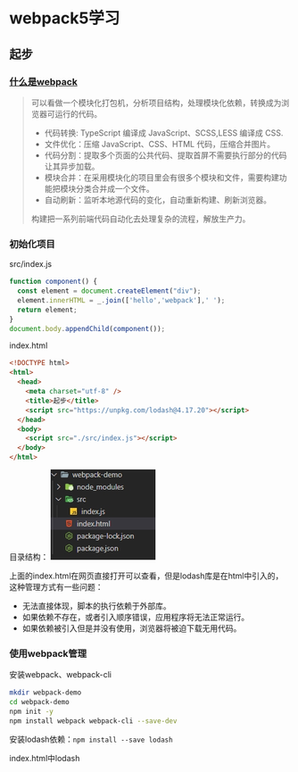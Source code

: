 # webpack5学习

## 起步

###  [什么是webpack](https://juejin.cn/post/6844903588607557639)

> 可以看做一个模块化打包机，分析项目结构，处理模块化依赖，转换成为浏览器可运行的代码。
>
> - 代码转换: TypeScript 编译成 JavaScript、SCSS,LESS 编译成 CSS.
> - 文件优化：压缩 JavaScript、CSS、HTML 代码，压缩合并图片。
> - 代码分割：提取多个页面的公共代码、提取首屏不需要执行部分的代码让其异步加载。
> - 模块合并：在采用模块化的项目里会有很多个模块和文件，需要构建功能把模块分类合并成一个文件。
> - 自动刷新：监听本地源代码的变化，自动重新构建、刷新浏览器。
>
> 构建把一系列前端代码自动化去处理复杂的流程，解放生产力。

### 初始化项目

src/index.js

```javascript
function component() {
  const element = document.createElement("div");
  element.innerHTML = _.join(['hello','webpack'],' ');
  return element;
}
document.body.appendChild(component());
```

index.html

```html
<!DOCTYPE html>
<html>
  <head>
    <meta charset="utf-8" />
    <title>起步</title>
    <script src="https://unpkg.com/lodash@4.17.20"></script>
  </head>
  <body>
    <script src="./src/index.js"></script>
  </body>
</html>
```

目录结构：
![在这里插入图片描述](/assets/image/project-dir1.jpeg)

上面的index.html在网页直接打开可以查看，但是lodash库是在html中引入的，这种管理方式有一些问题：

- 无法直接体现，脚本的执行依赖于外部库。
- 如果依赖不存在，或者引入顺序错误，应用程序将无法正常运行。
- 如果依赖被引入但是并没有使用，浏览器将被迫下载无用代码。

### 使用webpack管理

安装webpack、webpack-cli

```bash
mkdir webpack-demo
cd webpack-demo
npm init -y
npm install webpack webpack-cli --save-dev
```

安装lodash依赖：`npm install --save lodash`

index.html中lodash<script>删除

```html
<!DOCTYPE html>
<html>
  <head>
    <meta charset="utf-8" />
    <title>起步</title>
  </head>
  <body>
    <script src="./src/index.js"></script>
  </body>
</html>
```

src/index.js中引入lodash

```javascript
import _ from "lodash";
function component() {
  const element = document.createElement("div");
  element.innerHTML = _.join(['hello','webpack'],' ');
  return element;
}
document.body.appendChild(component());
```

此时在浏览器中打开index.html会报错，因为无法执行引入的lodash库，因此需要使用webpack“转译”代码，以便能在浏览器中执行。

package.json添加scripts：`"build": "webpack"`

```json
{
  "name": "webpack-demo",
  "version": "1.0.0",
  "description": "",
  "scripts": {
    "build": "webpack",
  },
  "keywords": [],
  "author": "",
  "license": "ISC",
  "devDependencies": {
    "webpack": "^5.75.0",
    "webpack-cli": "^5.0.0",
  }
}

```

创建dist目录，将index.html放入，修改引入<script>的`./src/index.js`为`main.js`

终端运行`npm run build`打包，在dist中会生成main.js

![](/assets/image/project-dir2.jpeg)

index.html打开可显示正常

### 使用配置文件

根目录下新建build/webpack.config.js

```javascript
const path = require('path');
module.exports = {
  entry: './src/index.js',
  output: {
    filename: 'main.js',
    path: path.resolve(__dirname, '../dist'),
  },
};
```

更改package.json的scripts，使用此配置文件：

```json
{
  "name": "webpack-demo",
  "version": "1.0.0",
  "description": "",
  "scripts": {
    "build": "webpack --config ./build/webpack.config.js"
  },
  "keywords": [],
  "author": "",
  "license": "ISC",
  "devDependencies": {
    "webpack": "^5.75.0",
    "webpack-cli": "^5.0.0"
  },
  "dependencies": {
    "lodash": "^4.17.21"
  }
}
```

项目目录：

![](assets/image/project-dir3.jpeg)

打包命令：`npm run build`

注意：package.json中如果有`type:module|commonjs`会报错，删除即可，因为在 package.json 中设置 `"type": "module"` 会强制 package.json 下的所有文件使用 ECMAScript 模块。 设置 `"type": "commonjs"` 将会强制使用 CommonJS 模块。



## 管理资源

### 加载CSS

为了让JavaScript模块中能引入css文件，需要安装css-loader和style-loader并配置webpack

```bash
npm install --save-dev style-loader css-loader
```

build/webpack.config.js

```javascript
module.exports = {
  entry: './src/index.js',
  output: {
    filename: 'main.js',
    path: path.resolve(__dirname, '../dist'),
  },
  module: {
    rules: [
      {
        test: /\.css$/i,
        use: ['style-loader','css-loader']
      }
    ]
  }
}
```

loader执行顺序从下至上，从右至左。即先执行css-loader，再执行style-loader，[loader概念](https://webpack.docschina.org/concepts/loaders/)

添加文件src/style.css

```css
body {
  color:red;
}
```

src/index.js中引入

```JavaScript
import _ from "lodash";
import "./style.css";
function component() {
  // ...省略
}
document.body.appendChild(component());
```

运行build命令：`npm run build`，在浏览器中打开dist/index.html，可以看到style.css的内容以<style>标签添加至html的<head>中。

![](/assets/image/browser1.jpeg)

### 加载图像

为了引入图像，以使用内置的 [Asset Modules](https://webpack.docschina.org/guides/asset-modules/)，webpack配置如下：

```JavaScript
module.exports = {
   //...省略
  module: {
    rules: [
      //...省略
      {
        test: /\.(png|jpg|jpeg|svg|gif)$/i,
        type: 'asset/resource',
        //生成的输出文件配置
        generator: {
          filename: 'static/[hash][ext][query]',
        },
      }
    ]
  }
};
```

src/index.js引入图片

```javascript
import _ from "lodash";
import "./style.css";
import MyImage from "./background.jpg";
function component() {
  const element = document.createElement("div");
  element.innerHTML = _.join(['hello','webpack'],' ');
  const image = new Image();
  image.src = MyImage;
  element.appendChild(image);
  return element;
}

document.body.appendChild(component());
```

再次打包编译`npm run build`即可看到图片被插入到页面中

### 加载字体

build/webpack.config.js

```JavaScript
module.exports = {
   //...省略
  module: {
    rules: [
      //...省略
      {
        test: /\.(woff|woff2|eot|ttf|otf)$/i,
        type: 'asset/resource',
      }
    ]
  }
};
```

src/style.css

```css
@font-face {
  font-family: 'MyFont';
  src: url('./IndieFlower.ttf') format('ttf');
  font-weight: 600;
  font-style: normal;
}
body {
  color: red;
  font-family: MyFont;
}
img {
  width: 100px;
}
```

再次打包编译`npm run build`即可看到页面字体发生变化

其他资源模块加载参考[资源模块](https://webpack.docschina.org/guides/asset-modules/)、[加载数据](https://webpack.docschina.org/guides/asset-management/#loading-data)

### 加载JS

使用babel-loader，转移JavaScript文件，安装：`npm install --save-dev babel-loader @babel/core @babel/preset-env`

配置build/webpack.config.js：

```javascript
module.exports ={
    module: {
      rules: [
        {
          test: /\.m?js$/,
          exclude: /node_modules/,
          use: {
            loader: 'babel-loader',
            options: {
              presets: ['@babel/preset-env']
            }
          }
        }
      ]
}
}
```

### 加载Vue

1. **Vue2**

   安装vue2、vue-loader、vue-template-compiler：

   ```bash
   npm install --save-dev vue-loader@15 vue-template-compiler
   npm install --save vue@2
   ```

   下载的版本：vue^2.7.14， vue-loader^15.10.1， vue-template-compiler^2.7.14，

   修改build/webpack.config.js配置

   ```javascript
   const HtmlWebpackPlugin = require('html-webpack-plugin');
   const { VueLoaderPlugin } = require('vue-loader');
   module.exports={
     entry: {
       // index: './src/index.js',
       // Vue 入口
       main: './src/main.js',
     },
     //...
     modules: {
       rules: [
         //...
         {
           test: /\.vue$/,
           loader: 'vue-loader',
         },
       ]
     },
     plugins: [
       new HtmlWebpackPlugin({
         title: 'webpack demo',
         filename: 'index.html',
         template: './index.html', //默认根目录是项目根目录，而不是当前文件的目录
       }),
       new VueLoaderPlugin(),
     ],
   }
   ```

   src/main.js

   ```javascript
   import Vue from 'vue';
   import App from './App.vue';
   new Vue({ render: (h) => h(App) }).$mount('#app');
   ```

   App.vue

   ```vue
   <template>
     <div id="app">
       <div class="title">{{msg}}</div>
     </div>
   </template>
   
   <script>
   export default {
     name: 'app',
     data() {
       return {
         msg: 'Hello world',
       };
     },
   }
   </script>
   
   <style>
   #app {
     text-align: center;
     color: #2c3e50;
     margin-top: 60px;
   }
   .title {
     color: red;
   }
   </style>
   ```

   报错解决：

   1. Module build failed (from ./node_modules/vue-loader/dist/index.js): TypeError: Cannot read properties of undefined (reading 'styles')

      vue-loader版本和vue2.7不兼容，需要下载vue-loader@15

   2. TypeError: VueLoaderPlugin is not a constructor

      webpack配置引入VueLoaderPlugin改为：

      ```JavaScript
      const { VueLoaderPlugin } = require('vue-loader');
      ```

      旧的版本是：

      ```JavaScript
      const VueLoaderPlugin = require('vue-loader/lib/plugin')
      ```

   3. 使用mini-css-extract-plugin报错：

      ```bash
      ERROR in ./src/App.vue?vue&type=style&index=0&id=0153ebf0&prod&lang=css& 
      (...) 1:0
      Module parse failed: Unexpected token (1:0)
      File was processed with these loaders:
       * ./node_modules/sass-loader/dist/cjs.js
       * ./node_modules/vue-loader/lib/index.js
      You may need an additional loader to handle the result of these loaders. 
      > #app{text-align:center;color:#2c3e50;margin-top:60px}.title{color:red}
      ```

      css-loader4.x以上默认esModule为true，因此修改此配置为false即可：build/webpack.config.js

      ```javascript
      module.exports={
        module: {
            //...
            rules: [
              {
                test: /\.css$/i,
                use: [
                  { loader: 'style-loader', options: { esModule: false } },
                  { loader: 'css-loader', options: { esModule: false } },
                ],
              },
              //...
            ]
        }
      }
      ```

   4. 修改版本：

      ```json
      "css-loader": "^5.0.1",
      "style-loader": "^2.0.0",
      "mini-css-extract-plugin": "^1.3.3",
      ```

   4. vue文件中定义的样式未生效

2. **Vue3**

### 加载TypeScript

`npm install --save-dev typescript ts-loader`

修改目录结构，添加src/index.ts和tsconfog.json：

![](/assets/image/project-dir5.jpeg)

src/index.ts

```javascript
import * as _ from 'lodash';
function component() {
  const element = document.createElement('div');
  element.innerHTML = _.join(['hello', 'webpack'], ' ');
  return element;
}
document.body.appendChild(component());
```

注：如果该文件报错*...“lodash.js” is not a module ts(2306)*，安装@types/lodash即可。`npm install --save-dev @types/lodash`

tsconfig.json

```json
{
  "compilerOptions": {
    "outDir": "./dist/",
    "noImplicitAny": true,
    "module": "es6",
    "target": "es5",
    "jsx": "react",
    "allowJs": true,
    "moduleResolution": "node"
  }
}
```

查看 [TypeScript 官方文档](https://www.typescriptlang.org/docs/handbook/tsconfig-json.html) 了解更多关于 `tsconfig.json` 的配置选项。

想要了解 webpack 配置的更多信息，请查看 [配置](https://webpack.docschina.org/concepts/configuration/) 概念。

build/webpack.config.js配置

```javascript
const path = require('path');

module.exports = {
  entry: '../src/index.ts',
  module: {
    rules: [
      {
        test: /\.tsx?$/,
        use: 'ts-loader',
        exclude: /node_modules/,
      },
    ],
  },
  resolve: {
    //指定extension之后可以不用在require或是import的时候加文件扩展名,会依次尝试添加扩展名进行匹配
    extensions: ['.tsx', '.ts', '.js'],
  },
  output: {
    filename: 'main.js',
    path: path.resolve(__dirname, '../dist'),
  },
};
```

**loader**：如果已使用babel-loader，可以使用@babel/preset-typescript

**source maps**：配置tsconfig.json的属性compilerOptions.sourceMap:true

**Client types**：你可以在 TypeScript 代码中使用 webpack 特定的特性，比如 [`import.meta.webpack`](https://webpack.docschina.org/api/module-variables/#importmetawebpack)。并且 webpack 也会为它们提供类型支持，只需要添加一个 TypeScript [`reference`](https://www.typescriptlang.org/docs/handbook/triple-slash-directives.html#-reference-types-) 声明：

```ts
/// <reference types="webpack/module" />
console.log(import.meta.webpack); // 没有上面的声明的话，TypeScript 会抛出一个错误
```

**使用第三方库**：使用第三方库时需要安装此库的类型声明文件。如使用lodash库则需要安装@types/lodash

**导入其他资源**：想要在ts中使用其他非代码资源(如图片、字体等)，需要告诉typescript推断导入资源的类型。

如在src/index.ts中导入jpg图片，则需要在项目中创建一个声明文件如custom.d.ts，为.jpg设置声明：

```typescript
declare module '*.jpg' {
  const content: any;
  export default content;
}
```

## 管理输出

在src中添加print.js文件

```JavaScript
export default function printMe() {
  console.log("I get called from print.js");
}
```

src/index.js修改为：

```JavaScript
import _ from "lodash";
import "./style.css";
import MyImage from "./background.jpg";
import printMe from "./print.js";
function component() {
  const element = document.createElement("div");
  element.innerHTML = _.join(['hello','webpack'],' ');
  const image = new Image();
  image.src = MyImage;
  element.appendChild(image);
  const btn = document.createElement('button');
  btn.innerHTML = 'Click me and check the console!';
  btn.onclick = printMe;
  element.appendChild(btn);
  return element;
}

document.body.appendChild(component());
```

如果输出文件名频繁修改，或者entry中文件不止一个的情况，上面的管理方式每次打包完都需要更新dist/index.html，不利于管理。webpack提供插件支持使这个过程更易管控。

### HtmlWebpackPlugin

安装插件：`npm install --save-dev html-webpack-plugin`，修改build/webpack.config.js

```javascript
const path = require('path');
const HtmlWebpackPlugin = require("html-webpack-plugin");
module.exports = {
  entry: {
    index: './src/index.js',
    print: './src/print.js',
  },
  output: {
    filename: '[name].bundle.js',
    path: path.resolve(__dirname, '../dist'),
  },
  //...省略
  plugins: [new HtmlWebpackPlugin({ title: '管理输出' })],
};

```

`npm run build`构建后可以看到dist中由插件生成的index.html

```html
<!DOCTYPE html>
<html>
  <head>
    <meta charset="utf-8">
    <title>管理输出</title>
    <meta name="viewport" content="width=device-width, initial-scale=1">
    <script defer src="index.bundle.js"></script>
    <script defer src="print.bundle.js"></script>
  </head>
  <body>
  </body>
</html>
```

### 清理dist

在每次构建前清理dist文件夹，否则之前生成的文件都会在文件夹中，显得相当杂乱。修改webpack配置：

```javascript
//...省略
module.exports = {
  //...省略
  output: {
    filename: '[name].bundle.js',
    path: path.resolve(__dirname, '../dist'),
    clean: true
  },
  //...省略
};
```

`npm run build`构建后可以看到dist中之前遗留的文件都被清理掉了，只有这次构建的结果。

### publicPath

用于指定应用程序中所有资源的基础路径。发送到 `output.path` 目录的每个文件，都将从 `output.publicPath` 位置引用。

```JavaScript
//...省略
module.exports = {
  //...省略
  output: {
    filename: '[name].bundle.js',
    path: path.resolve(__dirname, '../dist'),
    clean: true,
    publicPath: '../dist',
  },
  //...省略
};
```

### bundle输出分析

- [webpack-chart](https://alexkuz.github.io/webpack-chart/): webpack stats 可交互饼图。

- [webpack-visualizer](https://chrisbateman.github.io/webpack-visualizer/): 可视化并分析你的 bundle，检查哪些模块占用空间，哪些可能是重复使用的。

- [webpack-bundle-analyzer](https://github.com/webpack-contrib/webpack-bundle-analyzer)：一个 plugin 和 CLI 工具，它将 bundle 内容展示为一个便捷的、交互式、可缩放的树状图形式。

  `npm install --save-dev webpack-bundle-analyzer`，配置webpack.config.js：

  ```javascript
  const WebpackBundleAnalyzer = require('webpack-bundle-analyzer').BundleAnalyzerPlugin;
  module.exports={
      //...
      plugins: [
        //...
        new WebpackBundleAnalyzer({
          analyzerPort: 9999  //bundle analyzer的端口，默认8888
        }),
      ],
  }
  ```

- [webpack bundle optimize helper](https://webpack.jakoblind.no/optimize)：这个工具会分析你的 bundle，并提供可操作的改进措施，以减少 bundle 的大小。

- [bundle-stats](https://github.com/bundle-stats/bundle-stats)：生成一个 bundle 报告（bundle 大小、资源、模块），并比较不同构建之间的结果。

### [manifest](https://webpack.docschina.org/concepts/manifest)

待学习。。。



## 代码分离

> 主要有 2 种方式：
>
> - [分离业务代码和第三方库](https://link.zhihu.com/?target=https%3A//webpack.js.org/guides/code-splitting/%23resource-splitting-for-caching-and-parallel-loads)（ vendor ）
> - [按需加载](https://link.zhihu.com/?target=https%3A//webpack.js.org/guides/code-splitting/%23resource-splitting-for-caching-and-parallel-loads)（利用 [import()](https://link.zhihu.com/?target=https%3A//github.com/tc39/proposal-dynamic-import) 语法动态导入）
>
> 之所以把业务代码和第三方库代码分离出来，是因为产品经理的需求是源源不断的，因此业务代码更新频率大，相反第三方库代码更新迭代相对较慢且可以锁版本，所以可以充分利用浏览器的缓存来加载这些第三方库。
>
> 而按需加载的适用场景，比如说「访问某个路由的时候再去加载对应的组件」，用户不一定会访问所有的路由，所以没必要把所有路由对应的组件都先在开始的加载完；更典型的例子是「某些用户他们的权限只能访问某些页面」，所以没必要把他们没权限访问的页面的代码也加载。
>
> 参考：[Webpack 大法之 Code Splitting](https://zhuanlan.zhihu.com/p/26710831)

将代码分离到不同的bundle中，然后可以按需加载或并行加载这些文件。

### 问题引入

添加src/another-module.js如下

```javascript
import _ from "lodash";
console.log(_.join(["another","module","loaded!"]," "));
```

build/webpack.config.js修改entry：

```JavaScript
module.exports = {
  entry: {
    index: './src/index.js',
    another: './src/another-bundle.js',
    print: './src/print.js',
  },
  output: {
    filename: '[name].bundle.js',
    path: path.resolve(__dirname, '../dist'),
    clean: true,
  },
  // ...省略
}
```

构建结果：

![](/assets/image/terminal1.jpeg)

bundle-analyzer分析结果：

![](/assets/image/bundle1.jpeg)

可以看到another-bundle.js和index.js都引入了lodash，按之前的配置构建后的两个bundle重复引入了lodash。

### 防止重复

1. **入口依赖**（不建议使用）

   配置dependOn选项，在多个chunk中共享模块：

   ```JavaScript
   module.exports = {
     mode: 'development',
     entry: {
       index: {
           import: './src/index.js',
           dependOn: 'shared',
       },
       another: {
           import: './src/another-bundle.js',
           depemdOn: 'shared'
       },
       print: './src/print.js',
       shared: 'lodash',
     },
     output: {
       filename: '[name].bundle.js',
       path: path.resolve(__dirname, '../dist'),
       clean: true,
     },
     // ...省略
   }
   ```

   如图，index.bundle.js和another.bundle.js的公共资源被打包到shared.bundle.js中。![](/assets/image/terminal2.jpeg)

   这种方法配置虽然可行，但是每次有新的重复引入的模块都需要修改配置，确定每个入口文件是否有公共模块并提取出来，比较麻烦。

2. **使用插件SplitChunksPlugin**

   该插件可以将公共的依赖模块提取到已有入口chunk中或提取到一个新的chunk。配置optimization.splitcChunks，如下：
   可参考：https://juejin.cn/post/7101555050194927624
   ```javascript
   module.exports = {
     mode: 'development',
     entry: {
       index: './src/index.js',
       another: './src/another-bundle.js',
     },

     optimization: {
       runtimeChunk: 'single',
       splitChunks: {
         chunks: 'async', //创建一个vendors chunk,包括整个应用程序中的node_modules的所有代码，引用次数>-2次就会被打包到同一个vendor中，否则会分开
         cacheGroups: {
          // 如果你的项目中包含 element-ui 等第三方组件（组件较大），建议单独拆包
          elementUI: {
            name: "chunk-elementUI", // 单独将 elementUI 拆包
            priority: 15, // 权重需大于其它缓存组
            test: /[\/]node_modules[\/]element-ui[\/]/
          }
         }
       }
     },
   }
   ```

   构建结果如下，可以看到和上一个方法效果差不多：

   ![](/assets/image/terminal3.jpeg)

   bundle-analyzer分析结果：

   ![](/assets/image/bundle2.jpeg)

   splitChunks默认配置：

   ```JavaScript
   module.exports = {
     //...
     optimization: {
       splitChunks: {
         chunks: 'async', 
         minSize: 20000, // 生成 chunk 的最小体积
         minRemainingSize: 0,
         minChunks: 1,
         maxAsyncRequests: 30,
         maxInitialRequests: 30,
         enforceSizeThreshold: 50000,
         cacheGroups: {
           // node_modules中的引用模块都会被打包到一个默认的vendors bundle
           defaultVendors: {
             test: /[\\/]node_modules[\\/]/,
             priority: -10,
             reuseExistingChunk: true,
           },
           // 被引用大于2次的模块都会被打包到commons bundle
           default: {
             minChunks: 2,
             priority: -20,
             reuseExistingChunk: true,
           },
         },
       },
     },
   };
   ```

### 动态导入

当涉及动态代码拆分时，可以使用import()语法动态导入，或webpack的遗留功能require.ensure

例如将src/index.js改为动态导入lodash

```JavaScript
function component() {
  return import('lodash').then(({ default: _ }) => {
    const element = document.createElement('div');
    element.innerHTML = _.join(['hello', 'webpack'], ' ');
    return element;
  });
}
component().then((comp)=>document.body.appendChild(comp));
```

此时lodash引入的库会在自动分离到单独的bundle中：

![](/assets/image/terminal4.jpeg)

### 懒加载

上面的动态导入在加载页面的lodash就会请求它，实际上并不会让性能更好

应该在模块被使用的时候再请求该模块。以print.js模块为例，修改src/index.js的btn.onclick事件，在点击的时候再加载该模块：

```JavaScript
function component(){
//...
  btn.onclick = () =>
    import(/* webpackChunkName: "print" */ './print.js').then((module) => {
      print = module.default;
      print();
    });
}
document.body.appendChild(component());
```

`npm run build `后浏览器打开dist/index.html，可以看到页面加载时并没有请求print.js

![](/assets/image/browser2.jpeg)

点击button后才会请求：

![](/assets/image/browser3.jpeg)

**框架懒加载**

- React: [Code Splitting and Lazy Loading](https://reactjs.org/docs/code-splitting.html)
- Vue: [Dynamic Imports in Vue.js for better performance](https://vuedose.tips/tips/dynamic-imports-in-vue-js-for-better-performance/)
- Angular: [Lazy Loading route configuration](https://angular.io/guide/router#milestone-6-asynchronous-routing) and [AngularJS + webpack = lazyLoad](https://medium.com/@var_bin/angularjs-webpack-lazyload-bb7977f390dd)

### preload/prefetch

- prefetch(预获取)：其他导航中可能用到的资源；在父 chunk 加载**结束后**开始加载
- preload(预加载)：当前导航中可能用到的资源；在父 chunk 加载时，以**并行**方式开始加载

导入时添加`/* webpackPrefetch: true */ `或`/* webpackPreload: true */ `即可。如：

```JavaScript
import(/* webpackPrefetch: true */ './path/to/LoginModal.js');
```

这会生成 `<link rel="prefetch" href="login-modal-chunk.js">` 并追加到页面头部，指示着浏览器在闲置时间预取 `login-modal-chunk.js` 文件。



## 缓存配置

通过浏览器访问部署在服务器上的dist目录中的资源时，由于获取资源比较耗时，因此浏览器会使用缓存以降低网络流量，使网站二次加载时更快。但如果部署新版本时不更改资源名，则浏览器会使用缓存版本，不会获取新的文件。因此需要确保文件内容变化后，webpack编译生成的文件名也有变化，以获取新的资源。

### 输出文件的文件名

替换output.filename定义输出文件的名称。

```javascript
module.exports = {
    //...省略
    output: {
        filename: '[name].[contenthash].js',
        path: path.resolve(__dirname, '../dist'),
        clean: true,
    },
}
```

如下图可看到输出文件的名称都是文件内容的hash映射。如果文件未修改，再次构建文件名会保持不变（实际情况不一定...）![](/assets/image/terminal5.jpeg)

### 模块标识符

当文件解析顺序发生变化时，module.id也会变，因此文件内容未改变的文件构建结果的hash可能也会发生变化。

解决方法：配置`optimization.moduleIds:'deterministic'`

### 提取引导模块

将runtime代码拆分为单独的chunk：设置`optimization.runtimeChunk:'single'`，前面已设置过。



## 环境变量 env

使用webpack命令行环境配置参数--env可传入任意环境变量：

package.json中修改scripts.build：

```javascript
"scripts": {
    "build": "webpack --env goal=local --env production --config ./build/webpack.config.js",
  },
```

若要在webpack配置中使用env变量，则需修改webpack.config.js的module.exports为一个函数：

```JavaScript
const path = require('path');
module.exports = (env) => {
  console.log('goal', env.goal);
  console.log('production', env.production);
  return {
    mode: 'development',
    entry: {
      index: './src/index.js',
    },
    //...省略
  };
};

```

`npm run build`输出结果：
![](/assets/image/terminal7.jpeg)



## 开发环境

开发环境中，需要source map、一个有live reloading(实时重加载)或hot replacement(热模块替换)能力的localhost server。

通常在配置中添加`mode: 'development'`设置为开发环境

### source map

当webpack打包源码时，可能难以追踪error在源码中的位置。例如，修改src/print.js，生成一个错误：

```JavaScript
export default function printMe() {
  cosole.log("I get called from print.js");   //cosole名称错误
}
```

如图错误位置不明确

![](/assets/image/log2.jpeg)

为了更容易追踪error和warning，JavaScript提供了source maps功能，可将编译后的代码映射回源码。

使用source-map`devtool: 'inline-source-map'`，如图可对应到源码print.js文件的第2行

![](/assets/image/log1.jpeg)

source map相当耗资源，不建议在生产环境使用。

### watch模式

package.json中添加scripts：`"watch": "webpack --watch --config ./build/webpack.config.js"`，执行`npm run watch`可以看到webpack自动重新编译修改后的模块，但浏览器中仍需要刷新。

### webpack-dev-server

每次编译代码都需要手动`npm run build`会很麻烦，webpack-dev-server插件可以在每次文件变化时自动构建更新。

安装：`npm install --save-dev webpack-dev-server`，配置：

```javascript
//...省略
module.exports = {
  //...省略
  mode: 'development',
  devtool: 'inline-source-map',
  devServer: {
    static: './dist',
    open: true
  },
  optimization: {
    runtimeChunk: 'single'
  },
 //...省略
};

```

package.json中新增`"start": "webpack serve --config ./build/webpack.config.js"`；运行`npm start`

### 热模块更新

可以在运行时更新所有类型的模块，而无需完全刷新。配置build/webpack.config.js的devServer.hot选项即可开启：

```javascript
//...
module.exports = {
    //...
    devServer: {
      static: './dist',
      open: true,
      hot: true,
    },
	//...
};

```

## 生产环境

生产环境关注压缩bundle、更轻量的source map、资源优化等，以改善加载时间。通常不同环境编写独立的webpack配置。

通常在配置中添加`mode: 'production'`设置为生产环境

### 配置

开发环境和生产环境大部分配置相同，为遵循DRY原则，保留一个common配置，使用webpack-merge合并配置。

安装配置合并工具：`npm install --save-dev webpack-merge`

在build文件夹中新建webpack.commom.js、webpack.dev.js、webpack.prod.js

![](/assets/image/project-dir4.jpeg)

build/webpack.common.js

```javascript
const path = require("path");
const HtmlWebpackPlugin = require("html-webpack-plugin");
module.exports = {
  entry: {
    index: './src/index.js',
  },
  output: {
    filename: '[name].bundle.js',
    path: path.resolve(__dirname, '../dist'),
    clean: true,
  },
  //...
  plugins: [
    new HtmlWebpackPlugin({
      title:'production',
    })
  ]
}
```

build/webpack.dev.js

```javascript
const {merge} = require('webpack-merge');
const common = require("./webpack.common.js");
module.exports = merge(common, {
  mode: 'development',
  devtool: 'inline-source-map',
  devServer: {
    static: '../dist',
    hot: true,
    open: true,
  }
})
```

build/webpack.prod.js

```javascript
const { merge } = require("webpack-merge");
const common = require("./webpack.common.js");

module.exports = merge(common,{
  mode: 'production',
})
```

package.json

```json
{
  "name": "webpack-demo",
  "scripts": {
     "build": "webpack --env goal=local --env production --config ./build/webpack.prod.js",
     "start": "webpack serve --config ./build/webpack.dev.js"
  },
  //...
}
```

### 指定NODE_ENV

使用DefinePlugin设置process.env.NODE_ENV的值，如下为build/webpack.prod.js

```javascript
const { merge } = require('webpack-merge');
const common = require('./webpack.common.js');
const webpack = require('webpack');

module.exports = merge(common, {
  mode: 'development',
  devtool: 'inline-source-map',
  devServer: {
    static: '../dist',
    hot: true,
    open: true,
  },
  plugins: [
    new webpack.DefinePlugin({
      'process.env': { NODE_ENV: '"development"' }, //注意：值带引号"development"
    }),
  ],
});
console.log(process.env.NODE_ENV); //"development"
```

### 压缩HTML
配置html-webpack-plugin的minify选项
```javascript
module.exports={
  //...
  plugins: [
    new HtmlWebpackPlugin({
      template: path.resolve(__dirname,'./index.html'), 
      filename: '../index.html',
      minify: {
        removeComments: true,
        removeRedundantAttributes: true,
        removeScriptTypeAttributes: true,
        removeStyleLinkTypeAttributes: true,
        collapseWhitespace: true,
        useShortDoctype: true,
      },
      chunksSortMode: 'dependency'
    })
  ]
}
```

### 压缩CSS

> 本插件会将 CSS 提取到单独的文件中，为每个包含 CSS 的 JS 文件创建一个 CSS 文件，并且支持 CSS 和 SourceMaps 的按需加载。
>
> 参考[mini-css-extract-plugin](https://webpack.docschina.org/plugins/mini-css-extract-plugin/#minimizing-for-production)

安装`mini-css-extract-plugin`分离css：`npm install --save-dev mini-css-extract-plugin`

安装`css-minimizer-webpack-plugin`压缩输出文件：`npm install --save-dev css-minimizer-webpack-plugin`

配置build/webpack.prod.js

```javascript
//...
const MiniCssExtractPlugin = require("mini-css-extract-plugin");
const CssMinimizerPlugin = require("css-minimizer-webpack-plugin");
module.exports = {
  //...
  optimization:{
    minimizer: [
      //...
      new CssMinimizerPlugin(),
    ],
  }
  plugins: [
    //...
    new MiniCssExtractPlugin({
      filename: 'css/[name].[contenthash].css',
      chunkFilename: 'css/[id].[contenthash].css',
      ignoreOrder: true,
    })
  ],
  module: {
    rules: [
      {
        test: /\.css$/i,
        use: [MiniCssExtractPlugin.loader, "css-loader"],
      },
    ],
  },
}
```

**示例**：新增src/style2.css，修改src/index.js引入style2.css

```javascript
// src/style2.css
.hello {
  background-color: black;
}

// src/index.js
import './style.css';
import './style2.css';
function component() {
  const element = document.createElement('div');
  element.classList.add('hello');
  element.innerHTML = join(['hello', 'webpack'], ' ');
  const btn = document.createElement('button');
  btn.innerHTML = 'Click me and check the console!';
  btn.onclick = printMe();
  element.appendChild(btn);
  return element;
}
document.body.appendChild(component());
```

`npm run build`构建后，可以看到打包后src/index.js里引入的两个css文件被合并在css/index.[hash].css里，且代码被压缩：

![](/assets/image/project-dir6.jpeg)

![](/assets/image/code3.jpeg)

### 压缩JS

生产环境默认使用TerserWebpackPlugin，安装：`npm install terser-webpack-plugin --save-dev`，配置build/webpack.prod.js：

```javascript
//...
const TerserPlugin = require("terser-webpack-plugin");
module.exports = {
  optimization: {
     minimizer: [
      new TerserPlugin({
          test: /\.js(\?.*)?$/i, //匹配需要压缩的文件类型
          include: /\/src/,   //匹配参与压缩的文件
          parallel: true, // 多进程并发运行以提高构建速度，强烈建议添加此配置
          minify: TerserPlugin.uglifyJsMinify, // 类型为function，可自定义压缩函数，此处使用ugligy-js压缩
          extractComments: false, // 删除注释
          terserOptions: {
            format: {
              comments: false,
            },
          }
        })
      ],
   },
   //...
}
```

splitChunks

```javascript
module.exports = {
  optimization: {
    moduleIds: 'deterministic',
    minimize: true,
    runtimeChunk: 'single',
    splitChunks: {
      chunks: 'async', // 共有三个值可选：initial(初始模块)、async(按需加载模块)和all(全部模块)
      minSize: 30000, // 模块超过30k自动被抽离成公共模块
      minChunks: 1, // 模块被引用>=1次，便分割
      maxAsyncRequests: 5, // 异步加载chunk的并发请求数量<=5
      maxInitialRequests: 3, // 一个入口并发加载的chunk数量<=3
      name: true, // 默认由模块名+hash命名，名称相同时多个模块将合并为1个，可以设置为function
      automaticNameDelimiter: '~', // 命名分隔符
      cacheGroups: {
        // 缓存组，会继承和覆盖splitChunks的配置
        default: {
          // 模块缓存规则，设置为false，默认缓存组将禁用
          minChunks: 2, // 模块被引用>=2次，拆分至vendors公共模块
          priority: -20, // 优先级
          reuseExistingChunk: true, // 默认使用已有的模块
        },
        vendors: {
          test: /[\\/]node_modules[\\/]/, // 表示默认拆分node_modules中的模块
          priority: -10,
        },
      },
    },
    usedExports: true,
    minimizer: [
      new TerserPlugin({
        test: /\.js(\?.*)?$/i, //匹配需要压缩的文件类型
        include: /\/src/, //匹配参与压缩的文件
        parallel: true, // 多进程并发运行以提高构建速度，强烈建议添加此配置
        minify: TerserPlugin.uglifyJsMinify, // 类型为function，可自定义压缩函数，此处使用ugligy-js压缩
        extractComments: false, // 删除注释
        terserOptions: {
          compress: true,
          format: {
            comments: false,
          },
        },
      }),
      new CssMinimizerPlugin({
        test: /\.css$/,
        include: /\/src/,
        parallel: true,
      }),
    ],
  },
}
```
dllplugin
主要用于第三方库的缓存
无法按需加载
与splitChunks有冲突？
貌似没有配置的必要？
参考：https://juejin.cn/post/6844903996910469133

## 构建性能

### 通用环境

1. 优化loader配置

   将loader应用于最少数量的必要模块，使用include字段，仅将loader应用在实际需要将其转换的模块：

```JavaScript
const path = require('path');
module.exports = {
  //...
  module: {
    rules: [
      {
        test: /\.js$/,
        
        include: path.resolve(__dirname, 'src'),
        // exclude: /node_modules/,   //js库可能包含在内
        loader: 'babel-loader?cacheDirectory',//开启转换结果缓存
      },
    ],
  },
```

2. 引导(bootstrap)

   每个额外的 loader/plugin 都有其启动时间。尽量少地使用工具。

3. 解析

   以下步骤可以提高解析速度：
   - 减少 `resolve.modules`, `resolve.extensions`, `resolve.mainFiles`, `resolve.descriptionFiles` 中条目数量，因为他们会增加文件系统调用的次数。
   - 如果你不使用 symlinks（例如 `npm link` 或者 `yarn link`），可以设置 `resolve.symlinks: false`。
   - 如果你使用自定义 resolve plugin 规则，并且没有指定 context 上下文，可以设置 `resolve.cacheWithContext: false`。
   
   优化resolve.extensions配置
    在导入没带文件后缀的路径时，webpack会自动带上后缀去尝试询问文件是否存在，而resolve.extensions用于配置尝试后缀列表；默认为extensions:['js','json'];
    及当遇到require('./data')时webpack会先尝试寻找data.js，没有再去找data.json；如果列表越长，或者正确的后缀越往后，尝试的次数就会越多；
    所以在配置时为提升构建优化需遵守：
    - 频率出现高的文件后缀优先放在前面；
    - 列表尽可能的小；
    - 书写导入语句时，尽量写上后缀名
    因为项目中用的jsx较多，所以配置extensions: [".jsx",".js"],

    优化resolve.modules配置
    resolve.modules用于配置webpack去哪些目录下寻找第三方模块，默认是['node_modules']，但是，它会先去当前目录的./node_modules查找，没有的话再去../node_modules最后到根目录;
    所以当安装的第三方模块都放在项目根目录时，就没有必要安默认的一层一层的查找，直接指明存放的绝对位置
    ```javascript
    resolve: {
        modules: [path.resolve(__dirname, 'node_modules')],
    }
    ```

4. dll（仅供参考）
   原文：[性能优化篇---Webpack构建速度优化](https://segmentfault.com/a/1190000018493260)
   使用 `DllPlugin` 为更改不频繁的代码生成单独的编译结果。这可以提高应用程序的编译速度，尽管它增加了构建过程的复杂度。
   接入需要完成的事：
   - 将依赖的第三方模块抽离，打包到一个个单独的动态链接库中
   - 当需要导入的模块存在动态链接库中时，让其直接从链接库中获取
   - 项目依赖的所有动态链接库都需要被加载
   接入工具(webpack已内置)
   - DllPlugin插件：用于打包出一个个单独的动态链接库文件；
   - DllReferencePlugin:用于在主要的配置文件中引入DllPlugin插件打包好的动态链接库文件
   配置`webpack.dev.js`：
   ```javascript
    const path = require('path');
    const DllPlugin = require('webpack/lib/DllPlugin');

    module.exports = {
      mode: 'production',
      entry: {
          // 将React相关模块放入一个动态链接库
          react: ['react','react-dom','react-router-dom','react-loadable'],
          librarys: ['wangeditor'],
          utils: ['axios','js-cookie']
      },
      output: {
          filename: '[name]-dll.js',
          path: path.resolve(__dirname, 'dll'),
          // 存放动态链接库的全局变量名，加上_dll_防止全局变量冲突
          library: '_dll_[name]'
      },
      // 动态链接库的全局变量名称，需要可output.library中保持一致，也是输出的manifest.json文件中name的字段值
      // 如react.manifest.json字段中存在"name":"_dll_react"
      plugins: [
          new DllPlugin({
              name: '_dll_[name]',
              path: path.join(__dirname, 'dll', '[name].manifest.json')
          })
      ]
    }
   ```
   配置`webpack.prod.js`:
  ```javascript
  const DllReferencePlugin = require('webpack/lib/DllReferencePlugin');
  module.exports = {
    plugins: [
      // 告诉webpack使用了哪些动态链接库
      new DllReferencePlugin({
          manifest: require('./dll/react.manifest.json')
      }),
      new DllReferencePlugin({
          manifest: require('./dll/librarys.manifest.json')
      }),
      new DllReferencePlugin({
          manifest: require('./dll/utils.manifest.json')
      }),
    ]
  }
  ```
  注意：在webpack_dll.config.js文件中，DllPlugin中的name参数必须和output.library中的一致；因为DllPlugin的name参数影响输出的manifest.json的name；而webpack.pro.config.js中的DllReferencePlugin会读取manifest.json的name，将值作为从全局变量中获取动态链接库内容时的全局变量名
  执行构建
  1. webpack --progress --colors --config ./webpack.dll.config.js
  2. webpack --progress --colors --config ./webpack.prod.js
  3. html中引入dll.js文件


5. 小即是快(smaller = faster)

   减少编译结果的整体大小，以提高构建性能。尽量保持 chunk 体积小。

   - 使用数量更少/体积更小的 library。
   - 在多页面应用程序中使用 `SplitChunksPlugin`。
   - 在多页面应用程序中使用 `SplitChunksPlugin `，并开启 `async` 模式。
   - 移除未引用代码。
   - 只编译你当前正在开发的那些代码。

6. worker 池(worker pool)

   `thread-loader` 可以将非常消耗资源的 loader 分流给一个 worker pool。

7. 持久化缓存

   在 webpack 配置中使用 [`cache`](https://webpack.docschina.org/configuration/cache) 选项。使用 `package.json` 中的 `"postinstall"` 清除缓存目录。
   
### 开发环境

1. 增量编译

   使用 webpack 的 watch mode(监听模式)。而不使用其他工具来 watch 文件和调用 webpack 。内置的 watch mode 会记录时间戳并将此信息传递给 compilation 以使缓存失效。

   在某些配置环境中，watch mode 会回退到 poll mode(轮询模式)。监听许多文件会导致 CPU 大量负载。在这些情况下，可以使用 `watchOptions.poll` 来增加轮询的间隔时间。

2. 在内存中编译

   下面几个工具通过在内存中（而不是写入磁盘）编译和 serve 资源来提高性能：

   - `webpack-dev-server`
   - `webpack-hot-middleware`
   - `webpack-dev-middleware`

3.  stats.toJson 加速

   webpack 4 默认使用 `stats.toJson()` 输出大量数据。除非在增量步骤中做必要的统计，否则请避免获取 `stats` 对象的部分内容。`webpack-dev-server` 在 v3.1.3 以后的版本，包含一个重要的性能修复，即最小化每个增量构建步骤中，从 `stats` 对象获取的数据量。

4. 避免在生产环境下才会用到的工具

   某些 utility, plugin 和 loader 都只用于生产环境。例如，在开发环境下使用 `TerserPlugin` 来 minify(压缩) 和 mangle(混淆破坏) 代码是没有意义的。通常在开发环境下，应该排除以下这些工具：

   - `TerserPlugin`
   - `[fullhash]`/`[chunkhash]`/`[contenthash]`
   - `AggressiveSplittingPlugin`
   - `AggressiveMergingPlugin`
   - `ModuleConcatenationPlugin`

5. 最小化 entry chunk

   Webpack 只会在文件系统中输出已经更新的 chunk。某些配置选项（HMR, `output.chunkFilename` 的 `[name]`/`[chunkhash]/[contenthash]`，`[fullhash]`）来说，除了对已经更新的 chunk 无效之外，对于 entry chunk 也不会生效。

   确保在生成 entry chunk 时，尽量减少其体积以提高性能。下面的配置为运行时代码创建了一个额外的 chunk，所以它的生成代价较低：

```js
module.exports = {
  // ...
  optimization: {
    runtimeChunk: true,
  },
};
```

6. 输出结果不携带路径信息

   Webpack 会在输出的 bundle 中生成路径信息。然而，在打包数千个模块的项目中，这会导致造成垃圾回收性能压力。在 `options.output.pathinfo` 设置中关闭：

```js
module.exports = {
  // ...
  output: {
    pathinfo: false,
  },
};
```

7. TypeScript loader

   你可以为 loader 传入 `transpileOnly` 选项，以缩短使用 `ts-loader` 时的构建时间。使用此选项，会关闭类型检查。如果要再次开启类型检查，请使用 [`ForkTsCheckerWebpackPlugin`](https://www.npmjs.com/package/fork-ts-checker-webpack-plugin)。使用此插件会将检查过程移至单独的进程，可以加快 TypeScript 的类型检查和 ESLint 插入的速度。

```js
module.exports = {
  // ...
  test: /\.tsx?$/,
  use: [
    {
      loader: 'ts-loader',
      options: {
        transpileOnly: true,
      },
    },
  ],
};
```

### 工具相关

1. Babel
   - 最小化项目中的 preset/plugin 数量。

2. TypeScript
   - 在单独的进程中使用 `fork-ts-checker-webpack-plugin` 进行类型检查。
   - 配置 loader 跳过类型检查。
   - 使用 `ts-loader` 时，设置 `happyPackMode: true` / `transpileOnly: true`。

3. Sass
   - `node-sass` 中有个来自 Node.js 线程池的阻塞线程的 bug。 当使用 `thread-loader` 时，需要设置 `workerParallelJobs: 2`。

4. 测量构建速度插件：`speed-measure-webpack-plugin`

5. 终端底部展示构建进度条：`progress-bar-webpack-plugin`

6. 弹窗提示构建完成：`webpack-build-notifier`

7. 优化webpack构建输出：`webpack-dashboard`

8. webpack构建信息json文件：webpack --profile --json > stats.json

## Tree Shaking

用于移除JavaScript上下文中未引用代码，依赖于es6模块语法的静态结构特性。

通过package.json中`sideEffects`属性标记，向compiler表明哪些文件是有副作用的，无法做tree shaking，属性中未包含的文件即表明为"pure"，可以安全删除。

pure函数：相同的输入，永远会得到相同的输出，且没有副作用(side effect)

side effect：指函数的执行会改变其他影响全局的变量？

例如slice即为纯函数，splice则是有副作用的函数：

```javascript
let xs = [1,2,3,4,5];
// slice函数的执行仅受传入的参数影响，不会改变xs的值
xs.slice(0,3);
// splice函数执行后，xs变为[1,2,3]
xs.splice(0,3);
```

更多介绍参考：[纯函数的好处](https://llh911001.gitbooks.io/mostly-adequate-guide-chinese/content/ch3.html)

添加src/math.js

```javascript
export function square(x) {
  return x * x;
}
export function cube(x) {
  return x * x * x;
}
```

修改src/index.js，添加下面这一行

```javascript
import { cube } from './math.js';
//...

```

build/webpack.config.js

```javascript
const path = require('path');
module.exports={
	entry: {
      index: './src/index.js',
    },
    output: {
      filename: '[name].bundle.js',
      path: path.resolve(__dirname, '../dist'),
      clean: true,
    },
    //...
}
```

`npm run build`查看dist/index.bundle.js：

![](/assets/image/code2.jpeg)

修改package.json，math.js未被包含在内，即表示它是“pure”模块：

```json
"sideEffects": ["./src/index.js","*.css"],
```

`npm run build`查看dist/index.bundle.js，可以看到编译后的结果里不包含square和cube函数。

如果src/index.js中使用了math模块中某个函数，则仍会导入了所有函数。。。貌似并没有完全解决问题？

![](/assets/image/code1.jpeg)

[shimming预置依赖](https://cloud.tencent.com/developer/article/1602726)



## Web Workers

待学习。。。



## PWA

待学习。。。



## 创建并打包[library](https://webpack.docschina.org/guides/author-libraries/)

待学习。。。

## 
vu查看webpack版本：cat node_modules/webpack/package.json

参考：
https://webpack.docschina.org/guides/getting-started/

https://juejin.cn/post/6844903588607557639

https://llh911001.gitbooks.io/mostly-adequate-guide-chinese/content/ch3.html

https://zhuanlan.zhihu.com/p/26710831

https://segmentfault.com/a/1190000018493260
